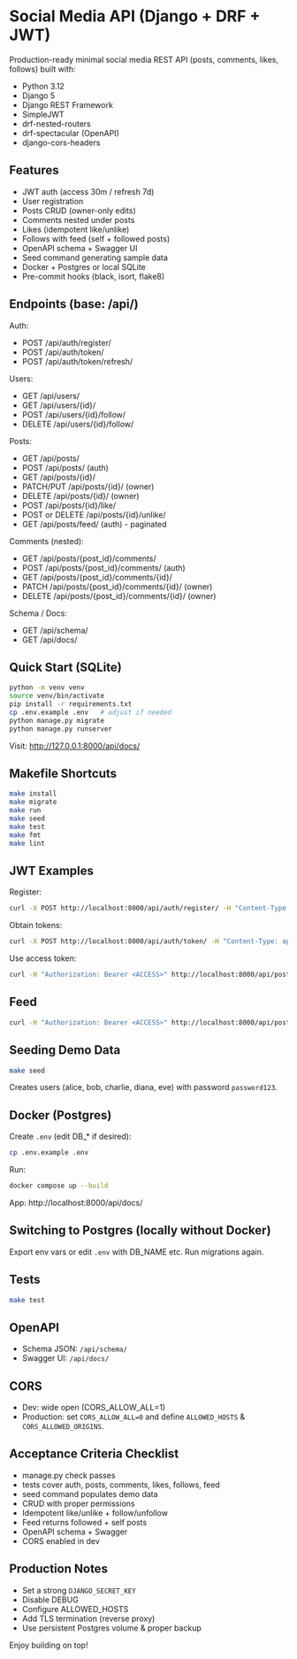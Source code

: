 # Social Media API (Django + DRF + JWT)

Production-ready minimal social media REST API (posts, comments, likes, follows) built with:
- Python 3.12
- Django 5
- Django REST Framework
- SimpleJWT
- drf-nested-routers
- drf-spectacular (OpenAPI)
- django-cors-headers

## Features
- JWT auth (access 30m / refresh 7d)
- User registration
- Posts CRUD (owner-only edits)
- Comments nested under posts
- Likes (idempotent like/unlike)
- Follows with feed (self + followed posts)
- OpenAPI schema + Swagger UI
- Seed command generating sample data
- Docker + Postgres or local SQLite
- Pre-commit hooks (black, isort, flake8)

## Endpoints (base: /api/)
Auth:
- POST /api/auth/register/
- POST /api/auth/token/
- POST /api/auth/token/refresh/

Users:
- GET /api/users/
- GET /api/users/{id}/
- POST /api/users/{id}/follow/
- DELETE /api/users/{id}/follow/

Posts:
- GET /api/posts/
- POST /api/posts/ (auth)
- GET /api/posts/{id}/
- PATCH/PUT /api/posts/{id}/ (owner)
- DELETE /api/posts/{id}/ (owner)
- POST /api/posts/{id}/like/
- POST or DELETE /api/posts/{id}/unlike/
- GET /api/posts/feed/ (auth) - paginated

Comments (nested):
- GET /api/posts/{post_id}/comments/
- POST /api/posts/{post_id}/comments/ (auth)
- GET /api/posts/{post_id}/comments/{id}/
- PATCH /api/posts/{post_id}/comments/{id}/ (owner)
- DELETE /api/posts/{post_id}/comments/{id}/ (owner)

Schema / Docs:
- GET /api/schema/
- GET /api/docs/

## Quick Start (SQLite)

```bash
python -m venv venv
source venv/bin/activate
pip install -r requirements.txt
cp .env.example .env   # adjust if needed
python manage.py migrate
python manage.py runserver
```

Visit: http://127.0.0.1:8000/api/docs/

## Makefile Shortcuts
```bash
make install
make migrate
make run
make seed
make test
make fmt
make lint
```

## JWT Examples
Register:
```bash
curl -X POST http://localhost:8000/api/auth/register/ -H "Content-Type: application/json" -d '{"username":"demo","password":"password123"}'
```

Obtain tokens:
```bash
curl -X POST http://localhost:8000/api/auth/token/ -H "Content-Type: application/json" -d '{"username":"demo","password":"password123"}'
```

Use access token:
```bash
curl -H "Authorization: Bearer <ACCESS>" http://localhost:8000/api/posts/
```

## Feed
```bash
curl -H "Authorization: Bearer <ACCESS>" http://localhost:8000/api/posts/feed/
```

## Seeding Demo Data
```bash
make seed
```
Creates users (alice, bob, charlie, diana, eve) with password `password123`.

## Docker (Postgres)
Create `.env` (edit DB_* if desired):
```bash
cp .env.example .env
```
Run:
```bash
docker compose up --build
```
App: http://localhost:8000/api/docs/

## Switching to Postgres (locally without Docker)
Export env vars or edit `.env` with DB_NAME etc. Run migrations again.

## Tests
```bash
make test
```

## OpenAPI
- Schema JSON: `/api/schema/`
- Swagger UI: `/api/docs/`

## CORS
- Dev: wide open (CORS_ALLOW_ALL=1)
- Production: set `CORS_ALLOW_ALL=0` and define `ALLOWED_HOSTS` & `CORS_ALLOWED_ORIGINS`.

## Acceptance Criteria Checklist
- manage.py check passes
- tests cover auth, posts, comments, likes, follows, feed
- seed command populates demo data
- CRUD with proper permissions
- Idempotent like/unlike + follow/unfollow
- Feed returns followed + self posts
- OpenAPI schema + Swagger
- CORS enabled in dev

## Production Notes
- Set a strong `DJANGO_SECRET_KEY`
- Disable DEBUG
- Configure ALLOWED_HOSTS
- Add TLS termination (reverse proxy)
- Use persistent Postgres volume & proper backup

Enjoy building on top!
